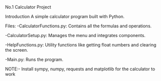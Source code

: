 No.1 Calculator Project

Introduction
A simple calculator program built with Python.

Files:
-CalculatorFunctions.py: Contains all the formulas and operations.

-CalculatorSetup.py: Manages the menu and integrates components.
  
-HelpFunctions.py: Utility functions like getting float numbers and clearing the screen.
  
-Main.py: Runs the program.

NOTE:- Install sympy, numpy, requests and matplotlib  for the calculator to work
